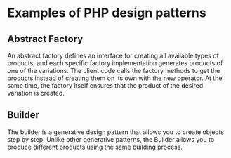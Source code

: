 # Examples of PHP design patterns

## Abstract Factory
An abstract factory defines an interface for creating all available types of products, and each specific factory implementation generates products of one of the variations. The client code calls the factory methods to get the products instead of creating them on its own with the new operator. At the same time, the factory itself ensures that the product of the desired variation is created.

## Builder
The builder is a generative design pattern that allows you to create objects step by step.
Unlike other generative patterns, the Builder allows you to produce different products using the same building process.